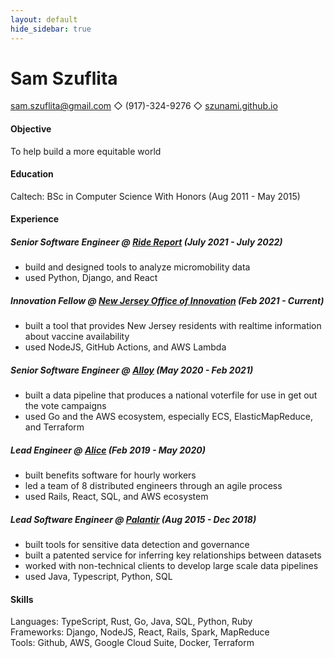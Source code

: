 ```yaml
---
layout: default
hide_sidebar: true
---
```


# Sam Szuflita

[sam.szuflita@gmail.com](mailto:sam.szuflita@gmail.com) ◇ (917)-324-9276 ◇ [szunami.github.io](https://szunami.github.io)

#### Objective

To help build a more equitable world

#### Education

Caltech: BSc in Computer Science With Honors (Aug 2011 - May 2015)

#### Experience

##### Senior Software Engineer @ [Ride Report](https://www.ridereport.com/) (July 2021 - July 2022)
- build and designed tools to analyze micromobility data
- used Python, Django, and React


##### Innovation Fellow @ [New Jersey Office of Innovation](https://innovation.nj.gov/) (Feb 2021 - Current)
- built a tool that provides New Jersey residents with realtime information about vaccine availability
- used NodeJS, GitHub Actions, and AWS Lambda

##### Senior Software Engineer @ [Alloy](https://alloy.us/) (May 2020 - Feb 2021)

- built a data pipeline that produces a national voterfile for use in get out the vote campaigns
- used Go and the AWS ecosystem, especially ECS, ElasticMapReduce, and Terraform

##### Lead Engineer @ [Alice](https://www.thisisalice.com/) (Feb 2019 - May 2020)

- built benefits software for hourly workers
- led a team of 8 distributed engineers through an agile process
- used Rails, React, SQL, and AWS ecosystem

##### Lead Software Engineer @ [Palantir](https://www.palantir.com/) (Aug 2015 - Dec 2018)

- built tools for sensitive data detection and governance
- built a patented service for inferring key relationships between datasets
- worked with non-technical clients to develop large scale data pipelines
- used Java, Typescript, Python, SQL

#### Skills

Languages: TypeScript, Rust, Go, Java, SQL, Python, Ruby  
Frameworks: Django, NodeJS, React, Rails, Spark, MapReduce  
Tools: Github, AWS, Google Cloud Suite, Docker, Terraform